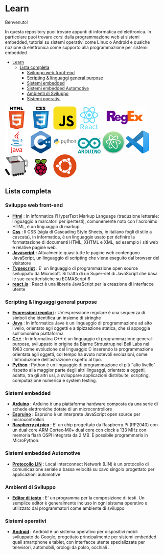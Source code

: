 # Learn

Benvenuto!

In questa repository puoi trovare appunti di informatica ed elettronica. In particolare puoi trovare corsi dalla programmazione web ai sistemi embedded, tutorial su sistemi operativi come Linux o Android e qualche nozione di elettronica come supporto alla programmazione per sistemi embedded 

- [Learn](#learn)
  - [Lista completa](#lista-completa)
    - [Sviluppo web front-end](#sviluppo-web-front-end)
    - [Scripting & linguaggi general purpose](#scripting--linguaggi-general-purpose)
    - [Sistemi embedded](#sistemi-embedded)
    - [Sistemi embedded Automotive](#sistemi-embedded-automotive)
    - [Ambienti di Sviluppo](#ambienti-di-sviluppo)
    - [Sistemi operativi](#sistemi-operativi)

<img src="./_images/html_original_wordmark_logo_icon_146478.svg" width="75"/>
<img src="./_images/css_original_wordmark_logo_icon_146576.svg" alt="drawing" width="75"/>
<img src="./_images/javascript_icon_130900.png" alt="drawing" width="75"/>
<img src="./_images/react_original_wordmark_logo_icon_146375.svg" alt="drawing" width="75"/>
<img src="./_images/reg-expr.png" alt="drawing" width="150"/>
<img src="./_images/java_original_wordmark_logo_icon_146459.svg" alt="drawing" width="75"/>
<img src="./_images/cpp-logo-350x350.png" alt="drawing" width="75"/>
<img src="./_images/python_original_wordmark_logo_icon_146382.svg" alt="drawing" width="75"/>
<img src="./_images/arduino_official_logo_icon_167833.svg" alt="drawing" width="75"/>
<img src="./_images/atom-logo.svg" alt="drawing" width="75"/>
<img src="./_images/vscode-logo.png" alt="drawing" width="75"/>
<img src="./_images/espruino.png" alt="drawing" width="75"/>
<img src="./_images/rasbpberry.webp" alt="drawing" width="75"/>
<img src="./_images/ubuntu-logo.png" alt="drawing" width="75"/>

## Lista completa

### Sviluppo web front-end

- **[Html](./html/README.MD)** : In informatica l'HyperText Markup Language (traduzione letterale: linguaggio a marcatori per ipertesti), comunemente noto con l'acronimo HTML, è un linguaggio di markup
- **[Css](./css/README.md)** : Il CSS (sigla di Cascading Style Sheets, in italiano fogli di stile a cascata), in informatica, è un linguaggio usato per definire la formattazione di documenti HTML, XHTML e XML, ad esempio i siti web e relative pagine web.
- **[Javascript](./javascript/README.md)** : Attualmente quasi tutte le pagine web contengono JavaScript, un linguaggio di scripting che viene eseguito dal browser del visitatore
- **[Typescript](./typescript/README.MD)** : E' un linguaggio di programmazione open source sviluppato da Microsoft. Si tratta di un Super-set di JavaScript che basa le sue caratteristiche su ECMAScript 6
- **[react.js](./react/README.md)** : React è una libreria JavaScript per la creazione di interfacce utente

### Scripting & linguaggi general purpose

- **[Espressioni regolari](./reg-expr/README.md)** : Un'espressione regolare è una sequenza di simboli che identifica un insieme di stringhe
- **[Java](./java/README.md)** : In informatica Java è un linguaggio di programmazione ad alto livello, orientato agli oggetti e a tipizzazione statica, che si appoggia sull'omonima piattaforma
- **[C++](./cpp/README.md)** : In informatica C++ è un linguaggio di programmazione general-purpose, sviluppato in origine da Bjarne Stroustrup nei Bell Labs nel 1983 come evoluzione del linguaggio C inserendo la programmazione orientata agli oggetti, col tempo ha avuto notevoli evoluzioni, come l'introduzione dell'astrazione rispetto al tipo. 
- **[Python](./python/README.md)** : Python è un linguaggio di programmazione di più "alto livello" rispetto alla maggior parte degli altri linguaggi, orientato a oggetti, adatto, tra gli altri usi, a sviluppare applicazioni distribuite, scripting, computazione numerica e system testing.

### Sistemi embedded

- **[Arduino](./arduino/README.md)** : Arduino è una piattaforma hardware composta da una serie di schede elettroniche dotate di un microcontrollore
- **[Espruino](./espruino/README.md)** : Espruino è un interprete JavaScript open source per microcontrollori
- **[Raspberry pi pico](./raspberry-pi-pico/readme.md)** : E' un chip progettato da Raspberry Pi (RP2040) con un dual core ARM Cortex-M0+ dual core con clock a 133 MHz con memoria flash QSPI integrata da 2 MB. È possibile programmarlo in MicroPython.

### Sistemi embedded Automotive

- **[Protocollo LIN](./automotive/lin/README.MD)** : Local Interconnect Network (LIN) è un protocollo di comunicazione seriale a bassa velocità su cavo singolo progettato per applicazioni automotive

### Ambienti di Sviluppo

- **[Editor di testo](./text-editor/readme.md)** : E' un programma per la composizione di testi. Un semplice editor è generalmente incluso in ogni sistema operativo e utilizzato dai programmatori come ambiente di sviluppo

### Sistemi operativi

- **[Android](./android/README.md)** : Android è un sistema operativo per dispositivi mobili sviluppato da Google, progettato principalmente per sistemi embedded quali smartphone e tablet, con interfacce utente specializzate per televisori, automobili, orologi da polso, occhiali ..





